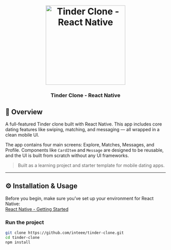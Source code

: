 <h1 align="center">
<img
		width="250"
		alt="Tinder Clone - React Native"
		src="https://your-repo-link.com/path-to-logo.gif">
</h1>
<h3 align="center">
	Tinder Clone - React Native
</h3>

## 🧾 Overview

A full-featured Tinder clone built with React Native. This app includes core dating features like swiping, matching, and messaging — all wrapped in a clean mobile UI.

The app contains four main screens: Explore, Matches, Messages, and Profile. Components like `CardItem` and `Message` are designed to be reusable, and the UI is built from scratch without any UI frameworks.

> Built as a learning project and starter template for mobile dating apps.


---

## ⚙️ Installation & Usage

Before you begin, make sure you’ve set up your environment for React Native:  
[React Native - Getting Started](https://reactnative.dev/docs/environment-setup)

### Run the project

```bash
git clone https://github.com/inteee/tinder-clone.git
cd tinder-clone
npm install
